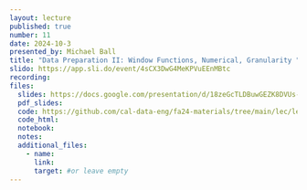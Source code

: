 ```yaml
---
layout: lecture
published: true
number: 11
date: 2024-10-3
presented_by: Michael Ball
title: "Data Preparation II: Window Functions, Numerical, Granularity "
slido: https://app.sli.do/event/4sCX3DwG4MeKPVuEEnMBtc
recording:
files:
  slides: https://docs.google.com/presentation/d/18zeGcTLDBuwGEZK8DVUs-HJTsUBdCGe2liNUNguG06c/edit?usp=sharing
  pdf_slides:
  code: https://github.com/cal-data-eng/fa24-materials/tree/main/lec/lec11/
  code_html:
  notebook:
  notes:
  additional_files:
    - name:
      link:
      target: #or leave empty
---
```


